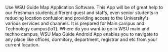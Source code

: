 Use WSU Guide Map Application Software. This App will be of great help to our Freshman students,different guest and staffs, even senior students  in reducing location confusion and providing access to the University's various services and channels. It is  prepared for  Main campus and Technology campus(IoT). Where do you want to go in WSU main and techno campus, WSU Map Guide Android App enables you to navigate to any place like offices, dormitory, department, registrar and etc from your current location.
